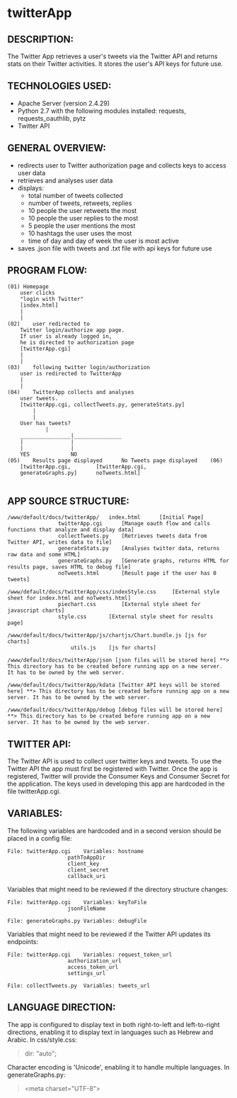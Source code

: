 # twitterApp


## DESCRIPTION:
The Twitter App retrieves a user's tweets via the Twitter API and returns stats on their Twitter activities. It stores the user's API keys for future use. 

## TECHNOLOGIES USED:
- Apache Server (version 2.4.29)
- Python 2.7 with the following modules installed: requests, requests_oauthlib, pytz
- Twitter API

## GENERAL OVERVIEW:
- redirects user to Twitter authorization page and collects keys to access user data
- retrieves and analyses user data
- displays:	
	- total number of tweets collected
	- number of tweets, retweets, replies
	- 10 people the user retweets the most
	- 10 people the user replies to the most
	- 5 people the user mentions the most
	- 10 hashtags the user uses the most
	- time of day and day of week the user is most active
- saves .json file with tweets and .txt file with api keys for future use

## PROGRAM FLOW:

```
(01) Homepage 
	user clicks 
	"login with Twitter"
	[index.html]
	|
	|
(02)	user redirected to 
	Twitter login/authorize app page.
	If user is already logged in, 
	he is directed to authorization page
	[twitterApp.cgi]
	|
	|
(03)	following twitter login/authorization
	user is redirected to TwitterApp
	|
	|
(04)	TwitterApp collects and analyses
	user tweets.
	[twitterApp.cgi, collectTweets.py, generateStats.py]
        |
        |
	User has tweets?
			|
	________________|_______________
	|				|	
	|				|	
	YES				NO
(05)	Results page displayed		No Tweets page displayed	(06)
	[twitterApp.cgi,		[twitterApp.cgi,
	generateGraphs.py] 		noTweets.html]
	
```


## APP SOURCE STRUCTURE:

```
/www/default/docs/twitterApp/	index.html		[Initial Page]
				twitterApp.cgi		[Manage oauth flow and calls functions that analyze and display data]
				collectTweets.py	[Retrieves tweets data from Twitter API, writes data to file]
				generateStats.py	[Analyses twitter data, returns raw data and some HTML]
				generateGraphs.py	[Generate graphs, returns HTML for results page, saves HTML to debug file]
				noTweets.html		[Result page if the user has 0 tweets]

/www/default/docs/twitterApp/css/indexStyle.css		[External style sheet for index.html and noTweets.html]
				piechart.css		[External style sheet for javascript charts]
				style.css		[External style sheet for results page]

/www/default/docs/twitterApp/js/chartjs/Chart.bundle.js [js for charts]
					utils.js	[js for charts]

/www/default/docs/twitterApp/json [json files will be stored here] **> This directory has to be created before running app on a new server. It has to be owned by the web server.

/www/default/docs/twitterApp/kdata [Twitter API keys will be stored here] **> This directory has to be created before running app on a new server. It has to be owned by the web server.

/www/default/docs/twitterApp/debug [debug files will be stored here] **> This directory has to be created before running app on a new server. It has to be owned by the web server.
```
				 
## TWITTER API:
The Twitter API is used to collect user twitter keys and tweets. To use the Twitter API the app must first be registered with Twitter. Once the app is registered, Twitter will provide the Consumer Keys and Consumer Secret for the application. The keys used in developing this app are hardcoded in the file twitterApp.cgi. 

## VARIABLES:
The following variables are hardcoded and in a second version should be placed in a config file:
```
File: twitterApp.cgi	Variables: hostname
				   pathToAppDir
				   client_key
				   client_secret
				   callback_uri
```

Variables that might need to be reviewed if the directory structure changes:
```
File: twitterApp.cgi	Variables: keyToFile
				   jsonFileName
				   
File: generateGraphs.py Variables: debugFile
```

Variables that might need to be reviewed if the Twitter API updates its endpoints:		
```
File: twitterApp.cgi	Variables: request_token_url
				   authorization_url
				   access_token_url 
				   settings_url
				   
File: collectTweets.py	Variables: tweets_url
``` 

## LANGUAGE DIRECTION:
The app is configured to display text in both right-to-left and left-to-right directions, enabling it to display text in languages such as Hebrew and Arabic. 
In css/style.css:
> dir: "auto";

Character encoding is 'Unicode', enabling it to handle multiple languages. 
In generateGraphs.py:
> \<meta charset="UTF-8"\>

